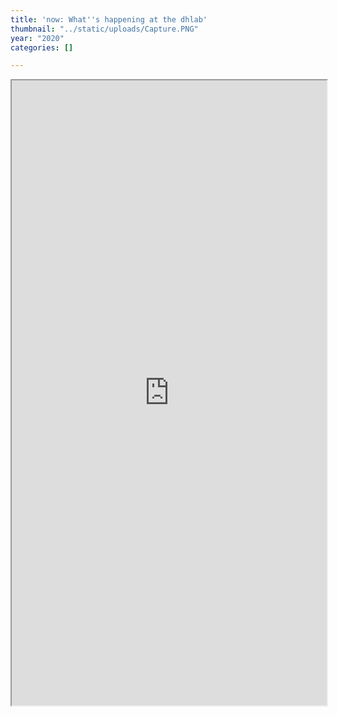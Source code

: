 ```yaml
---
title: 'now: What''s happening at the dhlab'
thumbnail: "../static/uploads/Capture.PNG"
year: "2020"
categories: []

---
```

<iframe src="https://dhlab.skedda.com/booking?embedded=true" style="width: 100%; height: 1000px;"></iframe> 